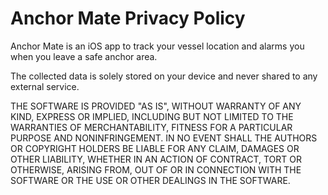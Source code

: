 # Anchor Mate Privacy Policy

Anchor Mate is an iOS app to track your vessel location and alarms you when you leave a safe anchor area.

The collected data is solely stored on your device and never shared to any external service.

THE SOFTWARE IS PROVIDED "AS IS", WITHOUT WARRANTY OF ANY KIND, EXPRESS OR IMPLIED, INCLUDING BUT NOT LIMITED TO THE WARRANTIES OF MERCHANTABILITY, FITNESS FOR A PARTICULAR PURPOSE AND NONINFRINGEMENT. IN NO EVENT SHALL THE AUTHORS OR COPYRIGHT HOLDERS BE LIABLE FOR ANY CLAIM, DAMAGES OR OTHER LIABILITY, WHETHER IN AN ACTION OF CONTRACT, TORT OR OTHERWISE, ARISING FROM, OUT OF OR IN CONNECTION WITH THE SOFTWARE OR THE USE OR OTHER DEALINGS IN THE SOFTWARE.
